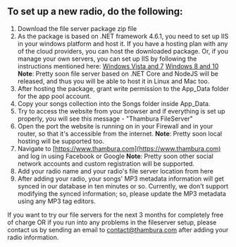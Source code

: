 To set up a new radio, do the following:
----------------------------------------
1. Download the file server package zip file
2. As the package is based on .NET framework 4.6.1, you need to set up IIS in your windows platform and host it. If you have a hosting plan with any of the cloud providers, you can host the downloaded package. Or, if you manage your own servers, you can set up IIS by following the instructions mentioned here:
[Windows Vista and 7](https://docs.microsoft.com/en-us/iis/install/installing-iis-7/installing-iis-on-windows-vista-and-windows-7)
[Windows 8 and 10](https://www.howtogeek.com/112455/how-to-install-iis-8-on-windows-8/)
**Note**: Pretty soon file server based on .NET Core and NodeJS will be released, and thus you will be able to host it in Linux and Mac too.
3. After hosting the package, grant write permission to the App_Data folder for the app pool account.
4. Copy your songs collection into the Songs folder inside App_Data.
5. Try to access the website from your browser and if everything is set up properly, you will see this message - "Thambura FileServer"
6. Open the port the website is running on in your Firewall and in your router, so that it's accessible from the internet. 
**Note**: Pretty soon local hosting will be supported too.
7. Navigate to [https://www.thambura.com](https://www.thambura.com) and log in using Facebook or Google
**Note**: Pretty soon other social network accounts and custom registration will be supported.
8. Add your radio name and your radio's file server location from here
9. After adding your radio, your songs' MP3 metadata information will get synced in our database in ten minutes or so. Currently, we don't support modifying the synced information; so, please update the MP3 metadata using any MP3 tag editors.

If you want to try our file servers for the next 3 months for completely free of charge OR if you run into any problems in the fileserver setup, please contact us by sending an email to contact@thambura.com after adding your radio information.

